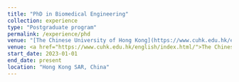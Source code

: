 ```yaml
---
title: "PhD in Biomedical Engineering"
collection: experience
type: "Postgraduate program"
permalink: /experience/phd
venue: "[The Chinese University of Hong Kong](https://www.cuhk.edu.hk/english/index.html)"
venue: <a href="https://www.cuhk.edu.hk/english/index.html/">The Chinese University of Hong Kong</a>
start_date: 2023-01-01
end_date: present
location: "Hong Kong SAR, China"
---
```

